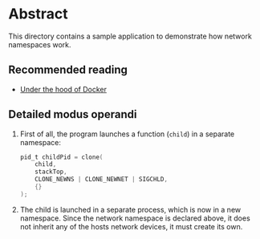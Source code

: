 # Abstract

This directory contains a sample application to demonstrate how network namespaces work.

## Recommended reading

- [Under the hood of Docker](https://pasztor.at/blog/under-the-hood-of-docker)

## Detailed modus operandi

1. First of all, the program launches a function (`child`) in a separate namespace:
   ```c
   pid_t childPid = clone(
       child,
       stackTop,
       CLONE_NEWNS | CLONE_NEWNET | SIGCHLD,
       {}
   );
   ```
2. The child is launched in a separate process, which is now in a new namespace. Since the network
   namespace is declared above, it does not inherit any of the hosts network devices, it must create
   its own.
